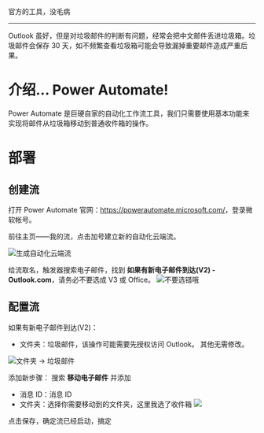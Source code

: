 官方的工具，没毛病



-------------------------

Outlook 虽好，但是对垃圾邮件的判断有问题，经常会把中文邮件丢进垃圾箱。垃圾邮件会保存 30 天，如不频繁查看垃圾箱可能会导致漏掉重要邮件造成严重后果。

# 介绍... Power Automate!
Power Automate 是巨硬自家的自动化工作流工具，我们只需要使用基本功能来实现将邮件从垃圾箱移动到普通收件箱的操作。

# 部署
## 创建流
打开 Power Automate 官网：<https://powerautomate.microsoft.com/>，登录微软帐号。

前往主页——我的流，点击加号建立新的自动化云端流。

![生成自动化云端流](https://hky.moe/img/220700.png#vwid=566&vhei=518)

给流取名，触发器搜索电子邮件，找到 **如果有新电子邮件到达(V2) - Outlook.com**，请务必不要选成 V3 或 Office。
![不要选错哦](https://hky.moe/img/220701.png#vwid=1096&vhei=700)

## 配置流

如果有新电子邮件到达(V2)：
 - 文件夹：垃圾邮件，该操作可能需要先授权访问 Outlook。
其他无需修改。

![文件夹 -> 垃圾邮件](https://hky.moe/img/220702.png#vwid=1144&vhei=643#vwid=1144&vhei=643)

添加新步骤：
搜索 **移动电子邮件** 并添加
 - 消息 ID：消息 ID
 - 文件夹：选择你需要移动到的文件夹，这里我选了收件箱
![](https://hky.moe/img/220703.png#vwid=1144&vhei=643#vwid=1144&vhei=643)

点击保存，确定流已经启动，搞定